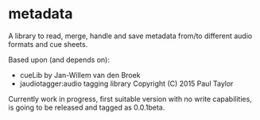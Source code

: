 # metadata
A  library to read, merge, handle and save metadata from/to different audio formats and cue sheets.

Based upon (and depends on): 

- cueLib by Jan-Willem van den Broek
- jaudiotagger:audio tagging library Copyright (C) 2015 Paul Taylor

Currently work in progress, first suitable version with no write capabilities, is going to be released and tagged as 0.0.1beta.
